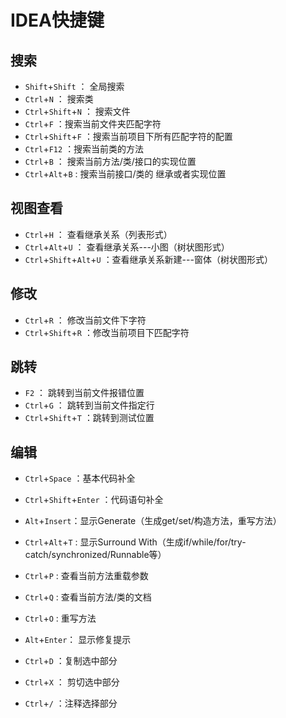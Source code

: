 # IDEA快捷键

## 搜索

* `Shift`+`Shift` ： 全局搜索
* `Ctrl`+`N` ： 搜索类
* `Ctrl`+`Shift`+`N` ： 搜索文件
* `Ctrl`+`F` ：搜索当前文件夹匹配字符
* `Ctrl`+`Shift`+`F` ：搜索当前项目下所有匹配字符的配置
* `Ctrl`+`F12` ：搜索当前类的方法
* `Ctrl`+`B` ： 搜索当前方法/类/接口的实现位置
* `Ctrl`+`Alt`+`B` : 搜索当前接口/类的 继承或者实现位置

## 视图查看

* `Ctrl`+`H` ： 查看继承关系（列表形式）
* `Ctrl`+`Alt`+`U` ： 查看继承关系---小图（树状图形式）
* `Ctrl`+`Shift`+`Alt`+`U` ：查看继承关系新建---窗体（树状图形式）

## 修改

* `Ctrl`+`R` ： 修改当前文件下字符
* `Ctrl`+`Shift`+`R` ：修改当前项目下匹配字符

## 跳转

* `F2` ： 跳转到当前文件报错位置
* `Ctrl`+`G` ： 跳转到当前文件指定行
* `Ctrl`+`Shift`+`T` ：跳转到测试位置

## 编辑

* `Ctrl`+`Space` ：基本代码补全
* `Ctrl`+`Shift`+`Enter` ：代码语句补全
* `Alt`+`Insert`：显示Generate（生成get/set/构造方法，重写方法）
* `Ctrl`+`Alt`+`T` : 显示Surround With（生成if/while/for/try-catch/synchronized/Runnable等）
* `Ctrl`+`P` : 查看当前方法重载参数
* `Ctrl`+`Q` : 查看当前方法/类的文档
* `Ctrl`+`O` : 重写方法

* `Alt`+`Enter`： 显示修复提示
* `Ctrl`+`D` ：复制选中部分
* `Ctrl`+`X` ： 剪切选中部分
* `Ctrl`+`/` ：注释选择部分